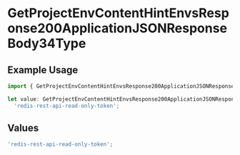 # GetProjectEnvContentHintEnvsResponse200ApplicationJSONResponseBody34Type

## Example Usage

```typescript
import { GetProjectEnvContentHintEnvsResponse200ApplicationJSONResponseBody34Type } from '@vercel/client/models/operations';

let value: GetProjectEnvContentHintEnvsResponse200ApplicationJSONResponseBody34Type =
  'redis-rest-api-read-only-token';
```

## Values

```typescript
'redis-rest-api-read-only-token';
```
